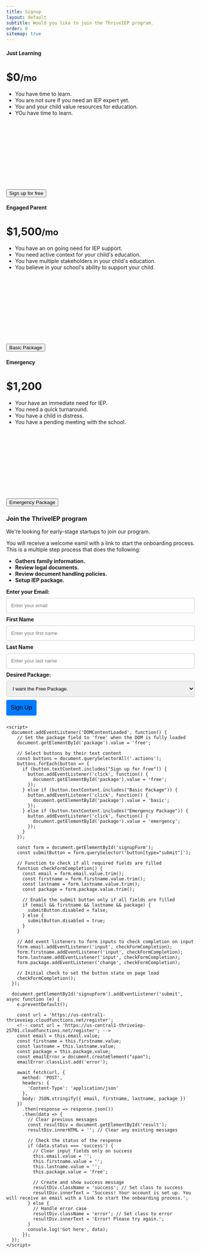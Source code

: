 ```yaml
---
title: Signup
layout: default
subtitle: Would you like to join the ThriveIEP program.
order: 0
sitemap: true
---
```


<style>
  .success {
    color: green;
    font-weight: bold;
  }

  .error {
    color: red;
    font-weight: bold;
  }

  .form-group {
    margin-bottom: 1.5rem;
  }

  .form-control {
    width: 100%;
    padding: 0.75rem;
    margin-bottom: 0.5rem;
    border: 1px solid #ccc;
    border-radius: 0.25rem;
    box-sizing: border-box;
  }

  .btn-primary {
    background-color: #007bff;
    border: none;
    padding: 0.75rem;
    font-size: 1rem;
    border-radius: 0.25rem;
    transition: background-color 0.3s ease;
  }

  .btn-primary:hover {
    background-color: #0056b3;
  }

  .form-label {
    font-weight: bold;
    margin-bottom: 0.5rem;
    display: block;
  }

  #result {
    margin-top: 1rem;
  }
</style>


<div class="row row-cols-1 row-cols-md-3 mb-3 text-center">
      <div class="col">
        <div class="card mb-4 rounded-3 shadow-sm">
          <div class="card-header py-3">
            <h4 class="my-0 fw-normal">Just Learning</h4>
          </div>
          <div class="card-body">
            <h1 class="card-title pricing-card-title">$0<small class="text-muted fw-light">/mo</small></h1>
            <ul class="list-unstyled mt-3 mb-4" style="min-height: 250px !important;">
              <li>You have time to learn.</li>
              <li>You are not sure if you need an IEP expert yet.</li>
              <li>You and your child value resources for education.</li>
              <li>YOu have time to learn.</li>
            </ul>
            <button type="button" class="w-100 btn btn-lg btn-outline-primary actions">Sign up for free</button>
          </div>
        </div>
      </div>
      <div class="col">
        <div class="card mb-4 rounded-3 shadow-sm">
          <div class="card-header py-3">
            <h4 class="my-0 fw-normal">Engaged Parent</h4>
          </div>
          <div class="card-body">
            <h1 class="card-title pricing-card-title">$1,500<small class="text-muted fw-light">/mo</small></h1>
            <ul class="list-unstyled mt-3 mb-4" style="min-height: 250px !important;">
              <li>You have an on going need for IEP support.</li>
              <li>You need active context for your child's education.</li>
              <li>You have multiple stakeholders in your child's education.</li>
              <li>You believe in your school's ability to support your child.</li>
            </ul>
            <button type="button" class="w-100 btn btn-lg btn-outline-primary actions">Basic Package</button>
          </div>
        </div>
      </div>
      <div class="col">
        <div class="card mb-4 rounded-3 shadow-sm border-danger">
          <div class="card-header py-3 text-white bg-danger border-danger">
            <h4 class="my-0 fw-normal">Emergency</h4>
          </div>
          <div class="card-body">
            <h1 class="card-title pricing-card-title">$1,200<small class="text-muted fw-light"></small></h1>
            <ul class="list-unstyled mt-3 mb-4" style="min-height: 250px !important;">
              <li>Your have an immediate need for IEP.</li>
              <li>You need a quick turnaround.</li>
              <li>You have a child in distress.</li>
              <li>You have a pending meeting with the school.</li>
            </ul>
            <button type="button" class="w-100 btn btn-lg btn-outline-danger actions">Emergency Package</button>
          </div>
        </div>
      </div>
    </div>

<div class="row">
  <div class="col-7">
    <h3>
      Join the ThriveIEP program
    </h3>
    <p>
      We're looking for early-stage startups to join our program.
    </p>
    <p>
      You will receive a welcome eamil with a link to start
      the onboarding process. This is a multiple step process
      that does the following:
      <ul>
        <li>
          <strong>Gathers family information.</strong>
        </li>
        <li>
          <strong>Review legal documents.</strong>
        </li>
        <li>
          <strong>Review document handling policies.</strong>
        </li>
        <li>
          <strong>Setup IEP package.</strong>
        </li>
      </ul>
    </p>
  </div>
  <div class="col-5">
    <form id="signupForm" action="your-server-endpoint" method="POST" class="form-group">
      <div class="mb-3">
        <label for="email" class="form-label">Enter your Email:</label>
        <input type="email" name="email" id="email" class="form-control" placeholder="Enter your email" required />
      </div>
      <div class="mb-3">
        <label for="firstname" class="form-label">First Name</label>
        <input type="text" name="firstname" id="firstname" class="form-control" placeholder="Enter your first name" required />
      </div>
      <div class="mb-3">
        <label for="lastname" class="form-label">Last Name</label>
        <input type="text" name="lastname" id="lastname" class="form-control" placeholder="Enter your last name" required />
      </div>
      <div class="mb-3">
        <label for="package" class="form-label">Desired Package:</label>
        <select name="package" id="package" class="form-control" required>
          <option value="free">I want the Free Package.</option>
          <option value="basic">I want the Basic Package</option>
          <option value="emergency">I want the Emergency Package</option>
        </select>
      </div>
      <button type="submit" class="btn btn-block w-100 btn-primary">Sign Up</button>
      <div id="result"></div>
    </form>

    <script>
      document.addEventListener('DOMContentLoaded', function() {
        // Set the package field to 'free' when the DOM is fully loaded
        document.getElementById('package').value = 'free';

        // Select buttons by their text content
        const buttons = document.querySelectorAll('.actions');
        buttons.forEach(button => {
          if (button.textContent.includes("Sign up for free")) {
            button.addEventListener('click', function() {
              document.getElementById('package').value = 'free';
            });
          } else if (button.textContent.includes("Basic Package")) {
            button.addEventListener('click', function() {
              document.getElementById('package').value = 'basic';
            });
          } else if (button.textContent.includes("Emergency Package")) {
            button.addEventListener('click', function() {
              document.getElementById('package').value = 'emergency';
            });
          }
        });

        const form = document.getElementById('signupForm');
        const submitButton = form.querySelector('button[type="submit"]');

        // Function to check if all required fields are filled
        function checkFormCompletion() {
          const email = form.email.value.trim();
          const firstname = form.firstname.value.trim();
          const lastname = form.lastname.value.trim();
          const package = form.package.value.trim();

          // Enable the submit button only if all fields are filled
          if (email && firstname && lastname && package) {
            submitButton.disabled = false;
          } else {
            submitButton.disabled = true;
          }
        }

        // Add event listeners to form inputs to check completion on input
        form.email.addEventListener('input', checkFormCompletion);
        form.firstname.addEventListener('input', checkFormCompletion);
        form.lastname.addEventListener('input', checkFormCompletion);
        form.package.addEventListener('change', checkFormCompletion);

        // Initial check to set the button state on page load
        checkFormCompletion();
      });

      document.getElementById('signupForm').addEventListener('submit', async function (e) {
        e.preventDefault();

        const url = 'https://us-central1-thrieveiep.cloudfunctions.net/register';
        <!-- const url = 'https://us-central1-thriveiep-25701.cloudfunctions.net/register'; -->
        const email = this.email.value;
        const firstname = this.firstname.value;
        const lastname = this.lastname.value;
        const package = this.package.value;
        const emailError = document.createElement("span");
        emailError.classList.add('error');
        
        await fetch(url, {
          method: 'POST',
          headers: {
            'Content-Type': 'application/json'
          },
          body: JSON.stringify({ email, firstname, lastname, package })
        })
          .then(response => response.json())
          .then(data => {
            // Clear previous messages
            const resultDiv = document.getElementById('result');
            resultDiv.innerHTML = ''; // Clear any existing messages

            // Check the status of the response
            if (data.status === 'success') {
              // Clear input fields only on success
              this.email.value = '';
              this.firstname.value = '';
              this.lastname.value = '';
              this.package.value = 'free';
              
              // Create and show success message
              resultDiv.className = 'success'; // Set class to success
              resultDiv.innerText = 'Success! Your account is set up. You will receive an email with a link to start the onboarding process.';
            } else {
              // Handle error case
              resultDiv.className = 'error'; // Set class to error
              resultDiv.innerText = 'Error! Please try again.';
            }
            console.log('Got here', data);
          });
      });
    </script>
  </div>
</div>

